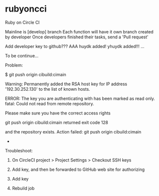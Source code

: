 # rubyoncci
Ruby on Circle CI

Mainline is [develop] branch
Each function will have it own branch created by developer
Once developers finished their tasks, send a 'Pull request'

Add developer key to github???
AAA
huydk added!
yhuydk added!!!
...



To be continue...

Problem:

$ git push origin cibuild:cimain

Warning: Permanently added the RSA host key for IP address '192.30.252.130' to the list of known hosts.

ERROR: The key you are authenticating with has been marked as read only.
fatal: Could not read from remote repository.

Please make sure you have the correct access rights

git push origin cibuild:cimain returned exit code 128

and the repository exists. Action failed: git push origin cibuild:cimain

-
Troubleshoot:

1. On CircleCI project > Project Settings > Checkout SSH keys

2. Add key, and then be forwarded to GitHub web site for authorizing

3. Add key

4. Rebuild job
